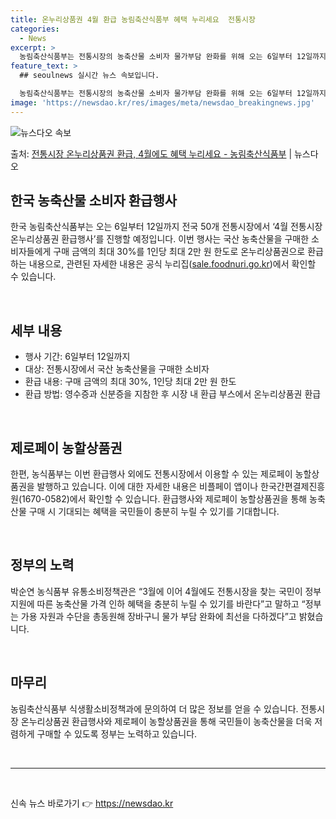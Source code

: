 ```yaml
---
title: 온누리상품권 4월 환급 농림축산식품부 혜택 누리세요  전통시장
categories:
  - News
excerpt: >
  농림축산식품부는 전통시장의 농축산물 소비자 물가부담 완화를 위해 오는 6일부터 12일까지 전국 50개 전통시…
feature_text: >
  ## seoulnews 실시간 뉴스 속보입니다.

  농림축산식품부는 전통시장의 농축산물 소비자 물가부담 완화를 위해 오는 6일부터 12일까지 전국 50개 전통시…
image: 'https://newsdao.kr/res/images/meta/newsdao_breakingnews.jpg'
---
```


![뉴스다오 속보](https://newsdao.kr/res/images/meta/newsdao_breakingnews.jpg)

<p>출처: <a href="https://newsdao.kr/3517" rel="dofollow">전통시장 온누리상품권 환급, 4월에도 혜택 누리세요 - 농림축산식품부</a> | 뉴스다오</p>

<h2 data-ke-size="size26">한국 농축산물 소비자 환급행사</h2>

한국 농림축산식품부는 오는 6일부터 12일까지 전국 50개 전통시장에서 ‘4월 전통시장 온누리상품권 환급행사’를 진행할 예정입니다. 이번 행사는 국산 농축산물을 구매한 소비자들에게 구매 금액의 최대 30%를 1인당 최대 2만 원 한도로 온누리상품권으로 환급하는 내용으로, 관련된 자세한 내용은 공식 누리집(<a href="https://sale.foodnuri.go.kr">sale.foodnuri.go.kr</a>)에서 확인할 수 있습니다. 

<p data-ke-size="size16">&nbsp;</p>

<h2 data-ke-size="size24">세부 내용</h2>

<ul>
  <li>행사 기간: 6일부터 12일까지</li>
  <li>대상: 전통시장에서 국산 농축산물을 구매한 소비자</li>
  <li>환급 내용: 구매 금액의 최대 30%, 1인당 최대 2만 원 한도</li>
  <li>환급 방법: 영수증과 신분증을 지참한 후 시장 내 환급 부스에서 온누리상품권 환급</li>
</ul>

<p data-ke-size="size16">&nbsp;</p>

<h2 data-ke-size="size24">제로페이 농할상품권</h2>

한편, 농식품부는 이번 환급행사 외에도 전통시장에서 이용할 수 있는 제로페이 농할상품권을 발행하고 있습니다. 이에 대한 자세한 내용은 비플페이 앱이나 한국간편결제진흥원(1670-0582)에서 확인할 수 있습니다. 환급행사와 제로페이 농할상품권을 통해 농축산물 구매 시 기대되는 혜택을 국민들이 충분히 누릴 수 있기를 기대합니다.

<p data-ke-size="size16">&nbsp;</p>

<h2 data-ke-size="size24">정부의 노력</h2>

박순연 농식품부 유통소비정책관은 “3월에 이어 4월에도 전통시장을 찾는 국민이 정부 지원에 따른 농축산물 가격 인하 혜택을 충분히 누릴 수 있기를 바란다”고 말하고 “정부는 가용 자원과 수단을 총동원해 장바구니 물가 부담 완화에 최선을 다하겠다”고 밝혔습니다.

<p data-ke-size="size16">&nbsp;</p>

<h2 data-ke-size="size24">마무리</h2>

농림축산식품부 식생활소비정책과에 문의하여 더 많은 정보를 얻을 수 있습니다. 전통시장 온누리상품권 환급행사와 제로페이 농할상품권을 통해 국민들이 농축산물을 더욱 저렴하게 구매할 수 있도록 정부는 노력하고 있습니다.

<p data-ke-size="size16">&nbsp;</p>

<hr>

<p data-ke-size="size16">&nbsp;</p> 

신속 뉴스 바로가기 👉 <a href="https://newsdao.kr" rel="dofollow">https://newsdao.kr</a>



